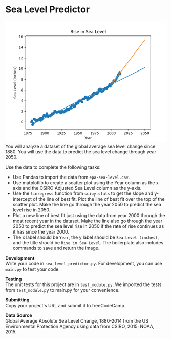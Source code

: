 # Sea Level Predictor
![sea_level_plot.png](sea_level_plot.png)
You will analyze a dataset of the global average sea level change since 1880. You will use the data to predict the sea level change through year 2050.

Use the data to complete the following tasks:

* Use Pandas to import the data from `epa-sea-level.csv`.
* Use matplotlib to create a scatter plot using the Year column as the x-axis and the CSIRO Adjusted Sea Level column as the y-axis.
* Use the `linregress` function from `scipy.stats` to get the slope and y-intercept of the line of best fit. Plot the line of best fit over the top of the scatter plot. Make the line go through the year 2050 to predict the sea level rise in 2050.
* Plot a new line of best fit just using the data from year 2000 through the most recent year in the dataset. Make the line also go through the year 2050 to predict the sea level rise in 2050 if the rate of rise continues as it has since the year 2000.
* The x label should be `Year`, the y label should be `Sea Level (inches)`, and the title should be `Rise in Sea Level`.
The boilerplate also includes commands to save and return the image.

**Development** <br>
Write your code in `sea_level_predictor.py`. For development, you can use `main.py` to test your code.

**Testing** <br>
The unit tests for this project are in `test_module.py`. We imported the tests from `test_module.p`y to main.py for your convenience.

**Submitting** <br>
Copy your project's URL and submit it to freeCodeCamp.

**Data Source** <br>
Global Average Absolute Sea Level Change, 1880-2014 from the US Environmental Protection Agency using data from CSIRO, 2015; NOAA, 2015.